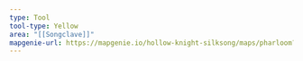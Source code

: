 ```yaml
---
type: Tool
tool-type: Yellow
area: "[[Songclave]]"
mapgenie-url: https://mapgenie.io/hollow-knight-silksong/maps/pharloom?locationIds=478878
---
```

